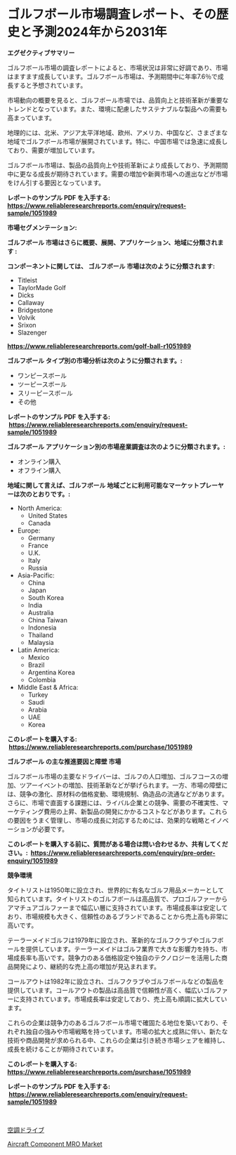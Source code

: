<p><h1>ゴルフボール市場調査レポート、その歴史と予測2024年から2031年</h1></p><p><strong>エグゼクティブサマリー</strong></p>
<p><p>ゴルフボール市場の調査レポートによると、市場状況は非常に好調であり、市場はますます成長しています。ゴルフボール市場は、予測期間中に年率7.6％で成長すると予想されています。</p><p>市場動向の概要を見ると、ゴルフボール市場では、品質向上と技術革新が重要なトレンドとなっています。また、環境に配慮したサステナブルな製品への需要も高まっています。</p><p>地理的には、北米、アジア太平洋地域、欧州、アメリカ、中国など、さまざまな地域でゴルフボール市場が展開されています。特に、中国市場では急速に成長しており、需要が増加しています。</p><p>ゴルフボール市場は、製品の品質向上や技術革新により成長しており、予測期間中に更なる成長が期待されています。需要の増加や新興市場への進出などが市場をけん引する要因となっています。</p></p>
<p><strong>レポートのサンプル PDF を入手する: <a href="https://www.reliableresearchreports.com/enquiry/request-sample/1051989">https://www.reliableresearchreports.com/enquiry/request-sample/1051989</a></strong></p>
<p><strong>市場セグメンテーション:</strong></p>
<p><strong> ゴルフボール 市場はさらに概要、展開、アプリケーション、地域に分類されます :</strong></p>
<p><strong>コンポーネントに関しては、 ゴルフボール 市場は次のように分類されます: &nbsp;</strong></p>
<p><ul><li>Titleist</li><li>TaylorMade Golf</li><li>Dicks</li><li>Callaway</li><li>Bridgestone</li><li>Volvik</li><li>Srixon</li><li>Slazenger</li></ul></p>
<p><strong><a href="https://www.reliableresearchreports.com/golf-ball-r1051989">https://www.reliableresearchreports.com/golf-ball-r1051989</a></strong></p>
<p><strong> ゴルフボール タイプ別の市場分析は次のように分類されます。:</strong></p>
<p><ul><li>ワンピースボール</li><li>ツーピースボール</li><li>スリーピースボール</li><li>その他</li></ul></p>
<p><strong>レポートのサンプル PDF を入手する: &nbsp;<a href="https://www.reliableresearchreports.com/enquiry/request-sample/1051989">https://www.reliableresearchreports.com/enquiry/request-sample/1051989</a></strong></p>
<p><strong> ゴルフボール アプリケーション別の市場産業調査は次のように分類されます。:</strong></p>
<p><ul><li>オンライン購入</li><li>オフライン購入</li></ul></p>
<p><strong>地域に関して言えば、ゴルフボール 地域ごとに利用可能なマーケットプレーヤーは次のとおりです。:</strong></p>
<p><ul>
    <li>
        North America:
        <ul>
            <li>United States</li>
            <li>Canada</li>
        </ul>
    </li>
    <li>
        Europe:
        <ul>
            <li>Germany</li>
            <li>France</li>
            <li>U.K.</li>
            <li>Italy</li>
            <li>Russia</li>
        </ul>
    </li>
    <li>
        Asia-Pacific:
        <ul>
            <li>China</li>
            <li>Japan</li>
            <li>South Korea</li>
            <li>India</li>
            <li>Australia</li>
            <li>China Taiwan</li>
            <li>Indonesia</li>
            <li>Thailand</li>
            <li>Malaysia</li>
        </ul>
    </li>
    <li>
        Latin America:
        <ul>
            <li>Mexico</li>
            <li>Brazil</li>
            <li>Argentina Korea</li>
            <li>Colombia</li>
        </ul>
    </li>
    <li>
        Middle East & Africa:
        <ul>
            <li>Turkey</li>
            <li>Saudi</li>
            <li>Arabia</li>
            <li>UAE</li>
            <li>Korea</li>
        </ul>
    </li>
    </ul></p>
<p><strong>このレポートを購入する: &nbsp;<a href="https://www.reliableresearchreports.com/purchase/1051989">https://www.reliableresearchreports.com/purchase/1051989</a></strong></p>
<p><strong>ゴルフボール の主な推進要因と障壁 市場</strong></p>
<p><p>ゴルフボール市場の主要なドライバーは、ゴルフの人口増加、ゴルフコースの増加、ツアーイベントの増加、技術革新などが挙げられます。一方、市場の障壁には、競争の激化、原材料の価格変動、環境規制、偽造品の流通などがあります。さらに、市場で直面する課題には、ライバル企業との競争、需要の不確実性、マーケティング費用の上昇、新製品の開発にかかるコストなどがあります。これらの要因をうまく管理し、市場の成長に対応するためには、効果的な戦略とイノベーションが必要です。</p></p>
<p><strong>このレポートを購入する前に、質問がある場合は問い合わせるか、共有してください。:&nbsp; <a href="https://www.reliableresearchreports.com/enquiry/pre-order-enquiry/1051989">https://www.reliableresearchreports.com/enquiry/pre-order-enquiry/1051989</a></strong></p>
<p><strong>競争環境</strong></p>
<p><p>タイトリストは1950年に設立され、世界的に有名なゴルフ用品メーカーとして知られています。タイトリストのゴルフボールは高品質で、プロゴルファーからアマチュアゴルファーまで幅広い層に支持されています。市場成長率は安定しており、市場規模も大きく、信頼性のあるブランドであることから売上高も非常に高いです。</p><p>テーラーメイドゴルフは1979年に設立され、革新的なゴルフクラブやゴルフボールを提供しています。テーラーメイドはゴルフ業界で大きな影響力を持ち、市場成長率も高いです。競争力のある価格設定や独自のテクノロジーを活用した商品開発により、継続的な売上高の増加が見込まれます。</p><p>コールアウトは1982年に設立され、ゴルフクラブやゴルフボールなどの製品を提供しています。コールアウトの製品は高品質で信頼性が高く、幅広いゴルファーに支持されています。市場成長率は安定しており、売上高も順調に拡大しています。</p><p>これらの企業は競争力のあるゴルフボール市場で確固たる地位を築いており、それぞれ独自の強みや市場戦略を持っています。市場の拡大と成熟に伴い、新たな技術や商品開発が求められる中、これらの企業は引き続き市場シェアを維持し、成長を続けることが期待されています。</p></p>
<p><strong>このレポートを購入する: &nbsp; <a href="https://www.reliableresearchreports.com/purchase/1051989">https://www.reliableresearchreports.com/purchase/1051989</a></strong></p>
<p><strong>レポートのサンプル PDF を入手する: &nbsp;<a href="https://www.reliableresearchreports.com/enquiry/request-sample/1051989">https://www.reliableresearchreports.com/enquiry/request-sample/1051989</a></strong><strong></strong></p>
<p>&nbsp;</p>
<p><p><a href="https://github.com/Sophiaard2003/Market-Research-Report-List-1/blob/main/212455725512.md">空調ドライブ</a></p><p><a href="https://github.com/brenzgnarento/Market-Research-Report-List-2/blob/main/aircraft-component-mro-market.md">Aircraft Component MRO Market</a></p></p>